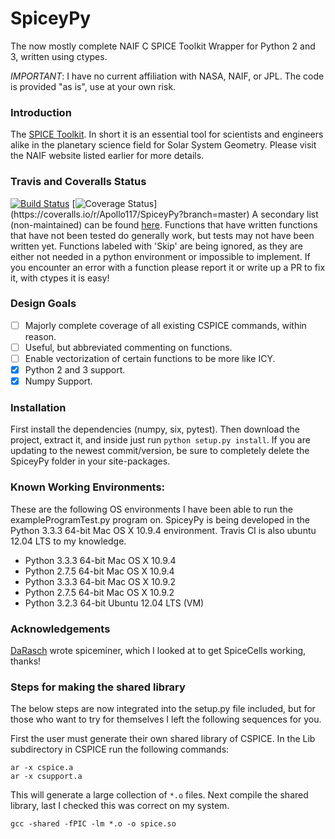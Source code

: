 # SpiceyPy

The now mostly complete NAIF C SPICE Toolkit Wrapper for Python 2 and 3, written using ctypes.

*IMPORTANT*: I have no current affiliation with NASA, NAIF, or JPL. The code is provided "as is", use at your own risk.
### Introduction

The [SPICE Toolkit](http://naif.jpl.nasa.gov/naif/). In short it is an essential tool for scientists and engineers alike in the planetary science field for Solar System Geometry. Please visit the NAIF website listed earlier for more details.


### Travis and Coveralls Status

[![Build Status](https://travis-ci.org/Apollo117/SpiceyPy.svg?style=flat?branch=master)](https://travis-ci.org/Apollo117/SpiceyPy)
[![Coverage Status](https://img.shields.io/coveralls/Apollo117/SpiceyPy.svg?)](https://coveralls.io/r/Apollo117/SpiceyPy?branch=master)
A secondary list (non-maintained) can be found [here](https://github.com/Apollo117/SpiceyPy/wiki/Wrapper-Completion).
Functions that have written functions that have not been tested do generally work, but tests may not have been written yet.
Functions labeled with 'Skip' are being ignored, as they are either not needed in a python environment or impossible to implement.
If you encounter an error with a function please report it or write up a PR to fix it, with ctypes it is easy!

### Design Goals
- [ ] Majorly complete coverage of all existing CSPICE commands, within reason.
- [ ] Useful, but abbreviated commenting on functions.
- [ ] Enable vectorization of certain functions to be more like ICY.
- [x] Python 2 and 3 support.
- [x] Numpy Support.

### Installation
First install the dependencies (numpy, six, pytest). Then download the project, extract it, and inside just run `python setup.py install`.
If you are updating to the newest commit/version, be sure to completely delete the SpiceyPy folder in your site-packages.

### Known Working Environments:
These are the following OS environments I have been able to run the exampleProgramTest.py program on. SpiceyPy is being developed
in the Python 3.3.3 64-bit Mac OS X 10.9.4 environment. Travis CI is also ubuntu 12.04 LTS to my knowledge.
* Python 3.3.3 64-bit Mac OS X 10.9.4
* Python 2.7.5 64-bit Mac OS X 10.9.4
* Python 3.3.3 64-bit Mac OS X 10.9.2
* Python 2.7.5 64-bit Mac OS X 10.9.2
* Python 3.2.3 64-bit Ubuntu 12.04 LTS (VM)

### Acknowledgements
[DaRasch](https://github.com/DaRasch) wrote spiceminer, which I looked at to get SpiceCells working, thanks!

### Steps for making the shared library
The below steps are now integrated into the setup.py file included, but for those who want to try for themselves I left the following sequences for you.

First the user must generate their own shared library of CSPICE. In the Lib subdirectory in CSPICE run the following commands:
```
ar -x cspice.a
ar -x csupport.a
```
This will generate a large collection of `*.o` files.
Next compile the shared library, last I checked this was correct on my system.
```
gcc -shared -fPIC -lm *.o -o spice.so
```
